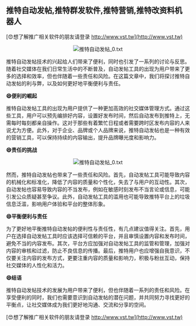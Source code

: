 ## **推特自动发帖,推特群发软件,推特营销,推特改资料机器人**

[😍想了解推广相关软件的朋友请登录 http://www.vst.tw](http://www.vst.tw)

 <center><img src="https://vst.tw/MP4/tuiguang/png/7.png" alt="推特自动发帖_0.txt"></center>

推特自动发帖技术的兴起给人们带来了便利，同时也引发了一系列的讨论与反思。随着社交媒体在我们日常生活中的不断普及，自动发帖工具的出现为用户带来了更多的选择和效率，但也伴随着一些责任和风险。在这篇文章中，我们将探讨推特自动发帖的利与弊，以及如何更好地平衡便利与责任。

**😄便利的崛起**

推特自动发帖工具的出现为用户提供了一种更加高效的社交媒体管理方式。通过这些工具，用户可以预先编排好内容，设置好发布时间，然后自动发布到推特上，无需每时每刻都亲自操作。这对于那些有着繁忙日程或者需要跨时区发布内容的人来说尤为方便。此外，对于企业、品牌或个人品牌来说，推特自动发帖也是一种有效的营销工具，可以保持持续的内容输出，提升品牌曝光度和影响力。

**😄责任的挑战**

 <center><img src="https://vst.tw/MP4/tuiguang/png/2.png" alt="推特自动发帖_0.txt"></center>

然而，推特自动发帖也带来了一些责任和风险。首先，自动发帖工具可能导致内容的机械化和标准化，降低了内容的质量和个性化，失去了与用户的互动性。其次，自动发帖也容易导致内容的不当发布，例如在敏感时刻发布不当言论或信息，可能引发公众质疑甚至争议。此外，自动发帖工具的滥用也可能导致推特平台上的垃圾信息泛滥，影响用户体验和平台的整体形象。

**😄平衡便利与责任**

为了更好地平衡推特自动发帖的便利性与责任性，有几点建议值得关注。首先，用户在选择自动发帖工具时应该选择可信赖的平台，并且审慎设置内容和发布时间，避免不当的内容发布。其次，平台方应加强对自动发帖工具的监管和管理，加强对内容的审核和过滤，防止不良信息的传播。最后，推特用户也应增强自我意识，不仅要关注内容的发布方式，更要注重内容的质量和影响力，积极与粉丝互动，保持社交媒体的人性化和活力。

**😄结语**

推特自动发帖技术的发展为用户带来了便利，但也伴随着一系列的责任和风险。在享受便利的同时，我们也需要意识到自动发帖的潜在问题，并共同努力寻找更好的平衡点，让社交媒体成为我们更好地沟通、交流和分享的空间。

[😍想了解推广相关软件的朋友请登录 http://www.vst.tw](http://www.vst.tw)



